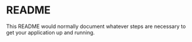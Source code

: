 # README #

This README would normally document whatever steps are necessary to get your application up and running.